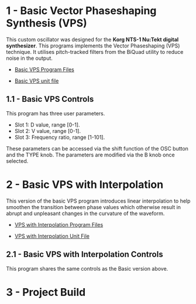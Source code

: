# 1 - Basic Vector Phaseshaping Synthesis (VPS)

This custom oscillator was designed for the **Korg NTS-1 Nu:Tekt digital synthesizer**. This programs implements the Vector Phaseshaping (VPS) technique. It utilises pitch-tracked filters from the BiQuad utility to reduce noise in the output.

- [Basic VPS Program Files](https://github.com/GrahamJamesKeane/VPS/tree/main/2%20-%20VPS/vps_basic)

- [Basic VPS unit file](https://github.com/GrahamJamesKeane/VPS/blob/main/2%20-%20VPS/vps_basic/vps_basic.ntkdigunit)

## 1.1 - Basic VPS Controls 
This program has three user parameters.

- Slot 1: D value, range [0-1].
- Slot 2: V value, range [0-1].
- Slot 3: Frequency ratio, range [1-101].

These parameters can be accessed via the shift function of the OSC button and the TYPE knob. The parameters are modified via the B knob once selected. 

# 2 - Basic VPS with Interpolation

This version of the basic VPS program introduces linear interpolation to help smoothen the transition between phase values which otherwise result in abrupt and unpleasant changes in the curvature of the waveform.

- [VPS with Interpolation Program Files](https://github.com/GrahamJamesKeane/VPS/tree/main/2%20-%20VPS/vps_intpl)

- [VPS with Interpolation Unit File](https://github.com/GrahamJamesKeane/VPS/blob/main/2%20-%20VPS/vps_intpl/vps_intpl.ntkdigunit)

## 2.1 - Basic VPS with Interpolation Controls 
This program shares the same controls as the Basic version above.

# 3 - Project Build
